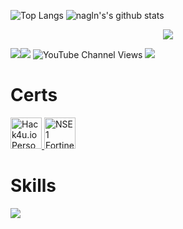 
![Top Langs](https://github-readme-stats.vercel.app/api/top-langs/?username=franafp&layout=compact&exclude_repo=franafp.github.io,NPC_medico-FIVEM,Token-Grabber&theme=dark)
![nagln's's github stats](https://github-readme-stats.vercel.app/api?username=franafp&count_private=true&show_icons=true&theme=dark&disable_animations=false&hide_title=true)

<p align="center">
<a href="https://discord.com/users/1060650362643697816">
<img src="https://lanyard-profile-readme.vercel.app/api/1060650362643697816?theme=dark&bg=292b2f&animated=true&hideDiscrim=true&borderRadius=27px&idleMessage=franafp.com">



<p>
 <a href="https://www.twitter.com/fran_afp_" target="_blank" rel="noreferrer"><img
src="https://img.shields.io/twitter/follow/fran_afp_?logo=twitter&style=for-the-badge&color=0891b2&labelColor=1c1917"
/></a><a href="https://www.github.com/franafp" target="_blank" rel="noreferrer"><img
src="https://img.shields.io/github/followers/franafp?logo=github&style=for-the-badge&color=0891b2&labelColor=1c1917" /></a>
 <a><img alt="YouTube Channel Views" src="https://img.shields.io/youtube/channel/views/UCDIMj1pa2HqUMegbemddwCw?color=0891b2&label=VIEWS&logo=youtube&logoColor=FF0000&style=for-the-badge&labelColor=1c1917"></a>
 <a><img href="https://wtp.franafp.com" src="https://img.shields.io/badge/website-franafp.com-0891b2?style=for-the-badge&logo=data:image/png;base64,aHR0cHM6Ly9mcmFuYWZwLmVzL21lZGlhL2toZWlzLnBuZw==&logoWidth=14&color=0891b2&labelColor=1c1917"></a>
</p>
<p align="center">
 <h1>Certs</h1>
<a rel="noreferrer" href="https://franafp.com/wp/wp-content/uploads/2023/02/Certificado-Entorno-Profesional-De-Trabajo-Linux-Desde-0.pdf"><img src="https://user-images.githubusercontent.com/48841069/219590227-8e1dddc6-d7cd-4a28-a30a-c1e23801808f.png" alt="Hack4u.io Personalizacion Entorno de Linux desde Cero" height="50" width="50" href="https://franafp.com/wp/wp-content/uploads/2023/02/Certificado-Entorno-Profesional-De-Trabajo-Linux-Desde-0.pdf"></a><a href="https://franafp.com/wp/wp-content/uploads/2023/02/Course_Completion_Certificate.pdf" rel="noreferrer"> <img src="https://user-images.githubusercontent.com/48841069/219590785-a68ede8f-7188-4f83-83c6-33aaa571ad75.png" alt="NSE 1 Fortinet" href="https://franafp.com/wp/wp-content/uploads/2023/02/Course_Completion_Certificate.pdf" height=50 width=50 rel="noreferrer"></a>
</p>
 
<p align="center">
 <h1>Skills</h1>
 <img align="center"src="https://skillicons.dev/icons?i=cs,discord,bots,dotnet,github,md,bash,php,linux,py,visualstudio,vscode"/>
</p>

